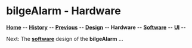 # bilgeAlarm - Hardware

**[Home](readme.md)** --
**[History](history.md)** --
**[Previous](previous.md)** --
**[Design](design.md)** --
**Hardware** --
**[Software](software.md)** --
**[UI](user_interface.md)** --


Next: The **[software](software.md)** design of the **bilgeAlarm** ...
